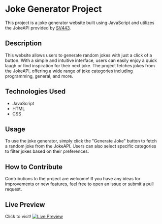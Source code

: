 # Joke Generator Project
This project is a joke generator website built using JavaScript and utilizes the JokeAPI provided by [SV443](https://sv443.net/jokeapi/v2/). 

## Description
This website allows users to generate random jokes with just a click of a button. With a simple and intuitive interface, users can easily enjoy a quick laugh or find inspiration for their next joke. The project fetches jokes from the JokeAPI, offering a wide range of joke categories including programming, general, and more.

## Technologies Used
- JavaScript
- HTML
- CSS

## Usage
To use the joke generator, simply click the "Generate Joke" button to fetch a random joke from the JokeAPI. Users can also select specific categories to filter jokes based on their preferences.

## How to Contribute
Contributions to the project are welcome! If you have any ideas for improvements or new features, feel free to open an issue or submit a pull request.


## Live Preview
Click to visit! [![Live Preview](https://img.shields.io/website?url=https%3A%2F%2Fjihado-i.github.io%2FJokeGenerator%2F)](https://jihado-i.github.io/JokeGenerator/)


